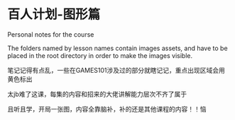# 百人计划-图形篇

Personal notes for the course

The folders named by lesson names contain images assets, and have to be placed in the root directory in order to make the images visible.

笔记记得有点乱，一些在GAMES101涉及过的部分就瞎记记，重点出现区域会用黄色标出

太jb难了这课，每集的内容和招来的大佬讲解能力层次不齐了属于

且听且学，开局一张图，内容全靠脑补，补的还是其他课程的内容！！恼